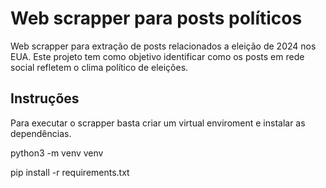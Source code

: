 # Web scrapper para posts políticos

Web scrapper para extração de posts relacionados a eleição de 2024 nos EUA. Este projeto tem como objetivo identificar como os posts em rede social refletem o clima político de eleições.

## Instruções

Para executar o scrapper basta criar um virtual enviroment e instalar as dependências.

python3 -m venv venv

pip install -r requirements.txt
